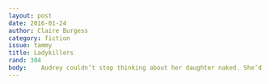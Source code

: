 ```yaml
---
layout: post 
date: 2016-01-24
author: Claire Burgess
category: fiction
issue: tammy
title: Ladykillers 
rand: 304
body: 	 Audrey couldn’t stop thinking about her daughter naked. She’d gone to the grocery store because she found it therapeutic&#58; the achievement in finding the perfect peach, the authoritative control of what goes into the cart, the simplicity of the grocery lists, the chemistry of cooking. She enjoyed pushing her cart slowly through the aisles, squeezing the fresh fruits, perusing the meat cuts, the daily specials, all that sustenance stacked neatly onto shelves. It was better than normal shopping, because this was shopping to keep yourself alive. But as she took an apple into her hand to search for flaws, pressing her fingers lightly into its flesh to find soft spots, there it was again, in her mind—her daughter’s breasts.    It was because of the phone call that morning from Kate, who she had roomed with in college so many years ago and who had been one of her bridesmaids and who she did a bad job of staying in touch with other than through Christmas cards, but who had called her anyway, seemingly out of the blue to tell her something Audrey would rather not have known and was trying very hard to not think about, which is why she had gone to the grocery store—but it hadn’t worked. She was still creating different bodies for her daughter in her mind, proportions based on her daughter’s body in clothes, but everything else imagined. There had been mention of a tattoo, and Audrey moved it around her daughter’s skin like a stamp in her mind—back, hip, shoulder—somewhere Audrey couldn’t have seen it at Christmas.    Kate had asked her if she was okay right off the bat, immediately after saying hello. Audrey was sick of being asked this, was sick of people reminding her that she was sick, or used to be, or might be again. As if she could forget. I’m doing horribly, she wanted to say. I’m lonely; I’m tired; I’m angry. My own body tried to kill me. And how are you? Instead, she said she was fine, getting better every day! And then Kate told her the thing about her daughter.    “Listen,” she said, “I hate to tell you this, but I think it’s something you would like to know.”    It wasn’t. She really would have liked never to know, to spend her whole life not knowing.    Something she’d like to know? What a stupid thing to say about bad news.    Kate had a 19-year-old son who was still living with her, and she had “walked in on him while he was on the internet.” And guess who was on the screen? Audrey really, really would have liked not to know.    Audrey found three good apples—Galas, her husband’s favorite—and turned to the grocery cart parked beside her. The large, grimy silver hull of it seemed to her at that moment like the dry cup of a womb, empty but for the narrow shapes of the cucumbers and ears of corn and bananas resting in their loose produce bags in the upper, fold-out part of the buggy, which is where she always puts her produce, and which is where she used to place her daughter, Maggie, when she was small. She would kick her pudgy legs out the leg-holes, occasionally making contact with Audrey’s stomach, and Audrey would play along and make an “oomph” sound and double over. Maggie would laugh and laugh, high and gleeful.    Suddenly, Audrey was incredibly conscious of the empty space on the left side of her chest. She could feel the subtle unbalance of weight, the slight tilt of her shoulders to compensate. She remembered her mother scolding her in high school for wearing her book bag slung over one shoulder. It’ll make your spine crooked! Audrey wondered if that would happen to her now, if her spine would curve away from that empty space as plants will grow away from bad soil. Except she was compensating for missing weight instead of added, and she was too old for her spine to grow crooked, anyway, except one day with the gradual stoop of old age. But still she forced her back straight, leveled her shoulders, and resisted the urge to look down. She knew what she would see, after all. The same thing she’d seen the last thousand times she’d checked&#58; the brown tips of her boots below the cuffs of her jeans, the surprisingly flat plane of her stomach, and above that, the pleasant, round, and full swell of her sweater where it pulled taut over her breasts. Breast. Breasts.    If one of them was a silicone insert in a special pocket of a tailor-made mastectomy bra, could she still use the plural? Audrey hadn’t yet gotten up the nerve to go to the website. Kate had given her the name and had assured her that it’s not as bad as it could be; it’s really just pictures, rather artful sometimes, actually. Porn’s such an ugly word, Kate had said. Porn. This wasn’t really porn. More like subversive art. Kate had said “subversive art” like she was reading it off a cue card, and Audrey got the feeling that she was probably repeating exactly what her son had told her in his defense. It was a nice gesture. Softening the blow.    Audrey moved on to the zucchinis. She never chose the ones in the front or on top of the pile, because that’s where the grocery people put the oldest produce to get it sold before it goes bad. The fresh stuff is always at the back or the bottom. As she dug through the pile, trying to focus only on zucchini, the cold air goosebumped her arms and she felt her nipples harden. Both of them. This happened sometimes. Like phantom limb syndrome, but with breasts. Phantom breast syndrome. What an appropriate name. Her breast was a phantom, a ghost, haunting the space just over her heart.    She went for a promising-looking zucchini from the bottom of the pile very carefully, like playing Jenga, and was pleased when the pile remained intact. She smirked at the zucchini pile as if she had won some victory, but as she turned to the vegetable cupped in her palm, still smirking, she was struck with an odd sense of recognition, a kind of tactile déjà vu, and reflexively looked over her shoulder to see if anyone was staring at her, if anyone had read her thoughts. Because Audrey was abruptly and horribly aware of the shape of that zucchini in her hand, the way her palm and fingers wrapped around it. A pang reverberated deep in her abdomen, like a shock wave after something large is dropped.    Audrey moved to put the zucchini back with the others, which now seemed to hold the arrangement and threat of stacked dynamite, and then realized how incredibly silly she was being. It’s just a zucchini, a type of squash with a funny name. Zucchini. Squash. Zucchini squash. If you say it enough time, it loses all meaning. And this is just happening because she has sex on the brain, because of Kate and her damn son. And Maggie.    Audrey shook her head at herself, pulled a plastic bag from the wheel with a snap, and slipped the zucchini into it, adding a second zucchini just to prove she wasn’t rattled by their shape, what that shape reminded her of, what one could do with that shape. She dropped the bag in the cart as nonchalantly as she could. When her daughter was small, small enough to fit in that cart, Audrey would hold things in front of her and say their names. Maggie liked the funny ones best. Zucchini squash, ha-ha.    Maggie was now 21 and attending a university 500 miles away. Audrey hadn’t seen her since the operation. She had missed a week of class to come visit and would have stayed longer, but Audrey had made her go back to school. It was her senior year, after all, but really Audrey wanted to be left alone. Like over Christmas, when she had found out two weeks before about the tumor in her left breast, a small, hard lump, almost too small to feel. When she kneaded it with her fingertips, it reminded her of gristle, something you’d spit into a napkin. All Christmas, she sneaked away to slide her hand under her shirt in bathrooms and bedrooms and closets, to caress her breast for that alien lump, convinced either that it was growing bigger or that she’d cup her hand around her breast and find the lump gone, disappeared, a Christmas miracle.    She needed to remind Maggie to do her monthly breast exams. She wondered what strangers were examining Maggie’s breasts on the internet. She pushed the cart resolutely forward, trying to ignore the misaligned wheel that pulled persistently to the right, toward the misting wall of vegetables, as if some unseen force was tugging her toward them.    She stopped and pulled the crumpled grocery list from her pocket. What did she have left? Cantaloupe. Hamburger meat. Milk. Pretzels. French bread. Spaghetti sauce. Cantaloupe, that’s another one. Cantaloupe, ha-ha. She lifted one, knocked on it like her mother taught her. A hollow sound meant they were ripe. Or was it unripe? Knock-knock.    The hollow space on her left side felt vast, the vast negative space of a black hole, pulling all the light and matter of Audrey into it with the gravity of its emptiness. She was imploding, gradually collapsing inward into that aching void, and it wouldn’t stop until she was swallowed completely, until she disappeared with a pop like opening the lid on a vacuum-sealed jar, which would be the sound of air rushing to fill the space where Audrey once was, where her breast once was, but isn’t anymore.    Once, Maggie was inside of her, but isn’t anymore.    Everyone always says Maggie looks just like her mother. She had Audrey’s unnaturally red lips, her static-y white-blond hair, her brown eyes so dark they were nearly black, her thin, thin skin that dried out too easily and through which you could see shallow veins on her wrists and face. Maggie had acquired nothing of her father’s that Audrey could tell, except his height, and this had always secretly pleased her, even though she loves her husband. Maggie was all hers, only hers. A cell had budded from her uterine wall and divided, divided, divided. Multiplied into an exact copy of Audrey through a miraculous case of asexual reproduction, an immaculate conception of her own will. Her husband had nothing to do with it.    Her husband’s name was Greg, and they hadn’t had sex since Audrey lost her breast.    Audrey hefted a hollow cantaloupe into her cart and pushed forward.    Audrey had just put the water on to boil when Greg came home. She could hear his car in the driveway and the slam of his car door, his keys jangle and slide into the lock, and then the turn of the knob and the clack of his shiny black office shoes as he walked into the hallway, paused to listen for her, and then made his way quickly through the front hall and past the kitchen to the master bedroom.    There was a time when he would call out her name the minute he was through the door, when he would greet her by sliding his arms around her waist and kissing her cheek, every day. But not anymore. She had not yet decided if she would tell Greg the thing about Maggie. She had not yet decided if she believed it.    Twenty-one and a half years ago, when the doctor had spread the cold jelly on Audrey’s distended stomach and rotated the ultrasound slowly, squinting at the grainy black-and-white picture on the screen which Audrey thought looked more like TV static than a sonar image of the life growing inside her, and had offered to tell them the sex of their child, Audrey had declined.    There was a time in her life when she liked surprises.    She had the mastectomy three months ago. One fourth of a year, one trimester of pregnancy. If her lack of breast was a fetus, it would have fingernails now. Soon, she would be able to tell if it was a boy or a girl, with a small margin of error. This time, she would say yes.    Tell me. Yes. Audrey no longer enjoyed surprises.    Audrey listened to Greg’s footsteps clack past the kitchen door and knew exactly how her evening would play out. Greg would go straight to his closet in the bedroom, where he would carefully take off his shiny black shoes, slide their cedar-scented shoehorns into place, and set them in the line of other shoehorned pairs. He would hang up his tailored suit and starched shirt and replace them with an old pair of jeans and one of a collection of ancient frat T-shirts from college.    Then he would pad down the hall in his sock feet and stick his head in the kitchen door to ask what’s for dinner before disappearing into his basement TV room to watch re-runs of courtroom or medical dramas, which you can find on some channel or another at virtually any time of day. When dinner was ready, Audrey would call, “Dinner’s ready,” down the stairs, but not actually walk down the stairs, and Greg would emerge the next commercial break. Once, before the shoehorns and the suits and the reruns, Greg had been an artist.    “What’s for dinner?” Greg asked.    “Spaghetti,” Audrey said without turning around. She hadn’t had the nerve to cook the vegetables.    They were shut into the crisper as soon as Audrey got home, where she hoped she would forget about them. No luck yet.    “Garlic bread?” Greg asked.    Audrey’s shoulders tensed. She had forgotten the bread.    “Uh, no,” she said. “They were out of bread! Isn’t that the strangest?” Audrey grabbed a wooden spoon and started stirring the pot of water with nothing in it so she wouldn’t have to turn around and look Greg in the face. “But, you know, I think I have some of those frozen rolls and I could—”    “They were out of bread?”    “Yes! Well, no. Out of the bread I use for garlic bread, I mean. You don’t want garlic bread with honey oat or three seed or, or, cinnamon raisin, do you? Ha!”    Audrey stirred faster and watched the bubbles bead on the bottom of the pot. Miniscule grains of air, waiting to rise.    “Well, darn,” said Greg.    Darn. Darn. Audrey wished he would just cuss, say damn. They had gotten used to not cursing over the years, setting a good example for Maggie. But now Maggie was gone, grown, posing naked on the internet. Just say it—damn!    “I do love your garlic bread,” Greg continued. “It really makes the spaghetti.” He said this in a tone that feigned compliment but underneath suggested that Audrey could have changed the store’s inventory if she’d just tried.    “I’m sorry, honey! If you want to run to the store—”    “But they’re out.”    “The other store.”    The bubbles broke free and rose to the surface. Greg was silent on the other side of the room. Audrey hoped he couldn’t see inside the pot, see there’s nothing in it but water. She stirred.    “No, that’s okay. The rolls are fine. Let me know when it’s ready,” Greg said, and turned for the basement.    Audrey listened to his footsteps recede down the stairs and watched the bubbles rise faster, and larger, and faster, until the surface of the water was roiling, and still she watched until a drop leaped over the rim to land, burning, on her left wrist. She flinched and dropped the spoon to wipe it away, but there was already a welt there, red and slightly raised. She lifted her wrist to her mouth and sucked on it gently, running her tongue over it until the burning eased to an itch.    Then she turned down the heat, grabbed a handful of spaghetti, held it over the now simmering water, and cracked it in her fist before letting it drop.    Audrey didn’t tell Greg the thing about Maggie. They had dinner, watched some TV, and went to bed. How could she broach the subject of their daughter’s incredibly public sexuality when she couldn’t even talk to him about their own sex life—or lack thereof? And anyway, she didn’t even know if it was true. Secretly, she had decided it wasn’t. Secretly, she knew it was.    She wanted to cry, to go to the website, to call Maggie and scream at her like she had when she first discovered that Maggie was having sex—in their backyard pool, to be exact. Maggie had left her wet pool towel on the hardwood floor of her bedroom, so Audrey had, of course, picked it up, as any mother would, always cleaning up after everybody. The condom had tumbled out and onto the floor with a wet slap. Audrey could still smell it, the sting of chlorine mixed with the sweetish odor of ejaculate.    But Audrey was no prude. In fact, she had previously thought of herself as sexually enlightened. She was a teenager in the ‘70s, for Christ’s sake! She had her first boyfriend at 16 and had sex for the first time at 17, just a year older than Maggie had (but which she realized as an adult was far too young). Seven men had come before Greg, who made eight, and she and Greg had lived in sin for a year before marriage, to her mother’s horror. Audrey had been skinny dipping with boys, had sex outdoors and in cars, had gone to a Grateful Dead concert and done ‘shrooms, even had two one-night stands with virtual strangers.    Audrey hadn’t given it too much thought, but she (formerly) held the loose conviction that if people liked to look at porn, then they had every right to look at porn. She had actually gone to a strip club once with a bachelorette party and had felt alternately thrilled, embarrassed, and anatomically curious when one of the strippers spread her legs a foot from her face.    And once upon a time, Audrey had been Greg’s muse. She would take off her clothes and pose for him while he was in art school so he could study the human form. He did sketches of her full-length and close up, capturing the curve of her back, the line of her leg, the angles of her jaw and neck and clavicle. The shadowed V where her thighs met. The hang of her breasts.    And now, at age 48, where was that person? Might she be there still, buried under the hardened ash of decades? Could Audrey chip away at herself and find her, a gleaming fossil of bones, perfectly preserved? No, no. More likely that girl was lost, gradually sloughed away with so many years of dead skin and hair funneled down so many different shower drains. Now she was a wife, a mother. It seemed her life could be quantified, added up to a sum—she used to be even, but now she was odd. One husband plus one daughter plus one breast equals three.    The next day, since the grocery store hadn’t worked, Audrey went to the mall to avoid thoughts of her daughter. She was supposed to be picking out new drapes to match the new couch she and Greg had ordered for the living room, but she couldn’t concentrate on the fabric swatches, couldn’t picture the exact color of the rug, the exact color of the couch on order. She should have taken pictures. So instead, she looked at clothes that she would not try on for fear of seeing herself in the unforgiving dressing room mirrors, had two egg rolls from the Chinese place in the food court, and then perused the bookstore for a couple of hours, not buying anything. And the whole time, in the back of her mind, her daughter was taking off her clothes.    Audrey lasted till almost 4&#58;00, and then she drove home and turned on the computer. She had at least an hour, maybe two, before Greg got home. She’d be late putting on dinner, but then again, she didn’t feel like cooking anyway. The computer was in the basement, Greg’s basement, so she didn’t use it very often. She always felt as if she was trespassing when she entered his domain. After Maggie moved to college, Greg had taken it over and started jokingly referring to it as his “man cave,” which Audrey had always thought sounded Freudian, like a euphemism for a male uterus.    As the computer booted up, Audrey felt her heart beating faster than normal, pounding on the inside of her ribs beneath her missing breast. Audrey dashed upstairs to check the driveway for Greg’s car, which wasn’t there, and then poured herself a very large glass of red wine and took the bottle with her to the man cave. By the time she gathered the nerve to actually type in the site’s address, she was on her second glass.    The site was done in pink, black, and white, with “Lady Killers” scrawled across the top in the kind of font used in I Heart Mother tattoos. To the left was a photo of a pale girl with long, fire-engine-red hair and a nasal ring like a bull’s. She was cupping her breasts in her hands and letting the pink of one nipple show coyly through her fingers. Her name was apparently Poppy from Milwaukee, Wisconsin, and she was today’s featured Killer. To the right of Poppy was a sort of mission statement, along with quotes from the LA Times, Rolling Stone, and Wired Magazine.    “Lady Killers is a community that celebrates alternative beauty and culture from across the globe. We’re here to celebrate ourselves, our individuality, our lifestyles, and our bodies, and we’re redefining beauty, every day,” said the mission statement.    “Alternative pin-ups for the modern age . . . Fierce, in-your-face, and f*cking sexy,” said Rolling Stone.    “Girls just like the one you always wanted to talk to in college but were too scared—because she was so hot, and because of that skull-and-crossbones tattoo on her neck,” said Wired.    “Today’s real girls next door,” said the LA Times.    Oh great, it’s getting press coverage, Audrey thought.    Audrey clicked on the tab that said “Meet the Killers,” and was brought to a page saying it was members-only and asking for Audrey’s full name, age, email address, zip code, and 30 dollars for a six-month membership, none of which she was prepared to give.    There was, however, a free 200-photo preview.    Once, when Audrey was in junior high, a man had flashed her in the public library. The surprise and fear of it had hit her like a wave a nausea, the suddenness of that worm of flesh unexpectedly exposed. That’s how she felt when she clicked on the preview button and was assaulted with a black-haired, blue-eyed girl crawling towards her on a floor with her bare breasts hanging downwards like drops of water from a ceiling just before they detach. And the same again at the next picture of a girl peering flirtatiously over her shoulder with no pants on, her bare bottom seeming even more naked between her white tank top and cowboy boots.    Maybe a boy forced her to do it, Audrey was thinking as she made herself click onwards. Yes, she was suckered into it by a boy who told her it would be sexy. Or maybe she did it for money, but Audrey and Greg give her all the money she needs. Maybe she’s on drugs! Oh my lord, some boy got her hooked on drugs and now she’s doing this to support her habit, trading her body for chemicals to put in her body. She wanted to drive to Maggie’s university and burst into her dorm room and take her in her arms and tell her everything will be okay, she will take care of her, she doesn’t need to do these things, they’ll get her better.    Instead, Audrey kept clicking.    Girl with safety pins through her nipples, girl with a tattoo of an anatomically correct heart on her breastbone, girl lounging in a window seat quietly reading a book, naked.    This isn’t art, Audrey was thinking. This isn’t a celebration of the body. Or maybe it is, but it’s also porn. Audrey knows what Kate’s son was doing with these pictures of Maggie, though Kate skirted around it. Men all over the country—maybe the world!—are doing the same thing in their computer chairs, tugging at themselves while they stare at Audrey’s daughter.    When Greg was still hanging on to the idea of being an artist, he had taken her to a friend’s exhibition. The friend had done an “installation” of furniture arranged into domestic scenes for every room in a house. Audrey had said the person should be called an interior designer, not an artist. Greg had said that first of all, many people would say interior design is a type of art, like architecture, and second, art is anything that evokes a feeling in the viewer. Audrey thought that was bullshit. “Bad seafood can evoke a feeling,” she said. “You know what I mean,” Greg replied.    Could aroused count as a feeling? Because that’s the only way this was art.    Audrey kept clicking.    Forty-five minutes later, Audrey heard the groan of the garage door opening. She jumped as if she had been caught, well, looking at porn, frantically closed the browser, and dashed upstairs. Greg’s key jangled in the lock, and then Audrey was in the hall bathroom, locking the door behind her and leaning her back against it with the light off, panting. Greg’s shoes clacked down the hall towards her, echoing unbearably loud in the small room. Audrey held her breath as he passed, afraid of making the smallest noise, but that only made her lungs spasm for air, made her throat clench, made her choke.    When Greg’s footsteps disappeared onto the carpet in their bedroom, Audrey leaned with both hands on the cool porcelain sink and let herself gasp for air. She could hear the blood rushing in her ears, feel her heart pounding beneath her un-breast. Her skin was clammy with sweat, and there was a familiar but nearly forgotten feeling between her thighs, wet with more than sweat.    There were no windows in the dark bathroom, and for a long moment Audrey couldn’t tell if her eyes were open or closed. She could feel the mirror over the sink, watching her like a huge glassy eye, and she was convinced that if she turned on the light she would see someone else there where she was supposed to be reflected, a stranger standing in her skin. The hair stood up on her arms, her scalp shrunk around her skull, her ghost breast prickled. It was a feeling like doom and also like anticipation.    At Maggie’s sleepover party for her seventh birthday, she and her friends had locked themselves in this very bathroom one at a time and played Bloody Mary, the game where you shut yourself in a bathroom, turn of the lights, and spin around three times saying “Bloody Mary, Bloody Mary, Bloody Mary.” When you open your eyes you’re supposed to see her, Bloody Mary, staring back at you in the mirror, all horrifying and dripping and glorious with gore. Maggie had scared herself so bad that she came out crying and ran to Audrey, who was making them popcorn in the kitchen. Audrey had held her and stroked her hair, telling her it wasn’t real, she only saw herself, just herself. It only took Maggie sixty seconds to pull it together, and then she asked when the popcorn would be done and walked back into the den with her chin up and shoulders thrown back.    Audrey reached one hand toward the light switch, stared into the dark where her face should be, and flipped it on.    The face in the mirror was awash with blood under the skin, blazing her cheeks a gruesome red. Her eyes were wide and dark and glittering, her lips purple and parted. For a long moment, Audrey stared at the woman in the mirror, and then she slipped her hand beneath her shirt, touched the cold and nerveless ridge of her scar, watched the woman in the mirror do the same.    No, it was somehow still Audrey. Still Audrey. Still her.    After Audrey slowed her breath and cooled her face and scrubbed the wine stain from her lips with a wet hand towel, she emerged to face Greg’s questions about the conspicuous absence of dinner. She had been shopping all day for new curtains to go with the new couch in the living room, she said, and she had just arrived right before him. She was so exhausted, she said, could they go out for dinner? Audrey surprised herself by walking up to her husband and running her hand behind his neck as she said this, and he surprised her by consenting. Audrey changed into a white wrap dress with a blue floral pattern and a pair of matching high-heeled peep-toe shoes that made her feel like a sexy ’50s housewife. She even took off her reasonable nude-colored mastectomy bra and replaced it with one made of white lace. It was sexy and gave her right breast just the right amount of lift, and if you weren’t standing too close, you couldn’t even tell the flesh-color peeking through the lace on the left side was synthetic.    Before she put on the dress, Audrey stood for a moment in her underwear and looked at herself in the mirror, and then slipped on the heels to complete the picture. She looked at her pale legs and flat stomach that had been slimmed by the nausea and vomiting of chemo, the soft shadows cast by her hip bones and clavicle and bottom few ribs. “Just look how thin you are!” Maggie had said in the hospital. “And you didn’t even lose your hair! I wonder if Hollywood has discovered this yet.” Maggie had brought a tape measure and they had ordered Audrey new clothes out of catalogs to make her feel better. Sure, Audrey was thinner now, she could even wear the old pair of Levi’s she had saved from college with some room to spare, but it wasn’t the same. Instead of regaining her college figure, she had lost something, something other than her breast. There was a looseness to her skin now, a wan look like something vital had vacated her flesh, like there was no longer enough of her left to fill her skin.    She thought of the girls on the website, the firm skin of their bodies unblemished but for their tattoos, which somehow served to highlight the perfection of the rest of it. She thought of their breasts, some so small as to be androgynous, some so full she wanted to heft one in her hand to feel the weight of it. She thought of the flare of their hips, the fragile caps of their shoulders, the pinks and browns of their nipples, the graceful arches of their backs. She thought of their thighs and the place between their thighs, which they never fully showed, the site was classier than that. She thought of their faces, so brazen and fierce and luminous like saints on fire.    Greg let Audrey choose the restaurant, so they went to the little French hole-in-the-wall near their first apartment where they used to eat almost once a week in their twenties. Outside on the sidewalk there were white-clothed tables under an awning hung with multi-colored lanterns and Christmas lights. Inside it was dark and close, with irregular chairs and tables chosen from junkyards and garage sales and the sides of roads. There were tasseled pillows and curtains of dusty green velvet, cracking oil portraits of bleary-eyed strangers in heavy frames, knick-knacks like paste jewelry boxes and porcelain animals and faded silk flowers in wine bottles, lamps of red and green glass that hung from the ceiling and illuminated fallen moth bodies in silhouette. Audrey and Greg had come here often when they first started dating, when Audrey wore thin Bohemian dresses with no bra and Greg’s fingers were always tipped with crescents of paint under the nails. Greg had said it reminded him of a Van Gogh fever dream, and Audrey said he should paint it, and he said, “Yes, I should,” but never did.    Now, as they sat across from each other on the sidewalk, their bodies occupying the same space they had so many times before in so many years before, it seemed to Audrey that their lives were all about places, coming to places and leaving them, and coming to them again as different people, changed. The colored lanterns cast their faces in reds and oranges, washed their cheeks with color, color almost like the blush of youth. They shared an eggplant pizza, eating it with their hands and licking their fingers. As they walked back to the car, Audrey tripped on her flirty heels and Greg caught her arm. In the car, they kissed, and he tasted like spicy marinara sauce and merlot.    At home, Audrey led her husband to the bedroom by one hand while he unbuttoned his shirt with the other. She sat him on the bed, untied her dress, and let it slide down her body to the floor, still in her heels. He ran a finger lightly down the hollow by her hip bone and then pulled her toward him with both hands so he could repeat the action with his tongue. Then she was on her back, then they were kissing, their tongues thick with wine, then Greg was kicking off his pants awkwardly and they were laughing, then Greg’s mouth was on hers again and neither of them was laughing anymore. Audrey felt her skin fill, blood rushing to plump out the deepening wrinkles, flood the gaps where things were lost, where Audrey had receded and her skin remained the same. Greg kissed her neck, skimmed her shoulder with his teeth.    Lights bloomed on the backs of Audrey’s closed eyelids like the lanterns in the restaurant bursting into flame, and she felt as if her whole body was pulsing with those lights, her very bones bright and burning like tubes of neon. It had been so long, so long, and every touch was like a sleeping limb waking, pins and needles, all of her buzzing with the ecstatic pain of feeling. Greg’s hands were on her breasts, pulling away the white lace so his mouth could get to her nipples. Audrey gasped, arched her back in anticipation, and then he stopped.    Her skin was suddenly cold where his hands and mouth had been. The lights died on her eyelids, and when she opened them, Greg was sitting up beside her with his head in his hands. He had momentarily forgotten about her breast, Audrey knew, cause so had she. He had pulled down her bra expecting it to be there and it wasn’t. Instead, he was face-to-face with the scar, pinkish and puckered like a gnarled kiss. Her skin felt loose and empty on her bones.    “I’m sorry,” Greg said, turning his body back to hers. “It caught me of -guard.”    He placed one hand deliberately over her remaining breast and left it there, heavy, unmoving, and it felt like a hand on her throat.    Audrey pulled away and turned out the light.    In the morning, Audrey faked sleep while Greg showered and got ready for work. The steam brought the scent of him, of his wet skin and soap, to Audrey in the bed, and it was all she could do to not get up and slip off her nightgown and step into the heat of the shower with him. But there would be her scar, lobster-red and glistening under the hot water. She rolled over and closed her eyes and willed herself to sleep and failed.    As soon as she heard the garage door close, Audrey rose and walked into the bathroom, the Greg-smelling steam curling the baby hairs on her neck. She brushed her teeth and splashed cold water on her cheeks and then stared at herself in the mirror. The fabric on her cotton nightgown hung deflated over her left breast, as limp as it would on the hanger.    Audrey walked straight down to the computer, not even pausing to pour herself a cup of the coffee that Greg made for her in a passive attempt at apology. Yesterday, she had been on photo 133, a platinum blonde named Diesel wearing only work boots and a neon orange construction vest, when she had heard the garage door and panicked. There were still 67 to go, and she hadn’t seen Maggie yet.    This time, she didn’t hesitate. She typed in the address without pause and clicked rapidly through the first 133 photos, her face inches from the screen. Girls flashed in front of her in mad, quick, vibrant succession, like film loose on a projector, too close to the light, catching aflame. There were girls with tattoos covering their whole arms and girls with none at all, girls with eyebrow rings and lip rings and tongue rings, girls with mohawks and girls with pin curls. There was a Japanese girl with pink hair, a lollypop, and a Hello Kitty tattoo; an albino girl with no tattoos at all, just her pink-rimmed eyes and pale hair and translucent skin whiter than paper; a chubby girl with bedroom eyes and heavy breasts and nipples the size of saucers; a waif-thin girl in combat boots and men’s boxer-briefs with ink sparrows perching on her hipbones. Two girls in black latex sprayed each other with hoses in a warehouse. A barefoot girl in a sundress hung upside-down from a jungle gym, the skirt falling above her panty-less waist. A bronzed girl in blue jean cut-offs and a white tank top you could see her nipples through ate watermelon on a picnic blanket, the juice dripping down her chin. Breasts, hips, hands, thighs, breasts. Flesh eyes tongues teeth flesh flesh flesh. And then there she was, so suddenly Audrey almost clicked past her, number 187&#58;    Maggie.    There were no props, no gimmicks, just Maggie in a bare white room, pale shoulders straight to camera, the bottom of the frame ending right beneath her breasts. Audrey noticed things in pieces, the whole of it too much to take in at once. The brilliant red of her lips, the blush-pink of her nipples, the blue edge of a tattoo peeking from beneath one arm, the black of her pupils like holes straight into her head, holes straight through the photo and into Audrey. Her face was defiant, exultant, fearless. But what struck Audrey most was not the tattoo, not her daughter’s face, not the bare and whole pair of breasts. It was the way the large, arched window behind her let the bright flare of daylight into the room, burning her away at the edges, blazing her pale hair in a nimbus of white fire. Audrey thought of spontaneous combustion, of blinding angels, of staring into the sun.    Audrey remembered her daughter, newborn and pink like a soft dollop of flesh barely formed, remembered her adolescent with swinging arms and legs like awkward strangers. She remembered her own body in the mirrors of her youth, its firm tight flesh, both breasts still full and healthy, and how she would always find things to hate about it, how all women did, not knowing how wonderful, how perfect their bodies were, and how easily that would be gone. Her eyes touched every inch of her daughter’s bare skin, so much like her own once was, and she felt every emotion in her sharpen and purify, separate like light through the prism of her daughter, the colors fractured and thrown on a wall&#58; fear, awe, loss, hope. She stared into the flare of her daughter’s white body until it seemed no longer flesh, until it was a bright daughter-shaped burn on her retinas that she knew would remain even when she closed her eyes. Seething, glowing. Painful and beautiful.    That afternoon, Audrey went to the grocery store to purchase the things she forgot two days before. She took the zucchini squash (ha-ha) from the fridge and washed it, chopped it, and sautéed it with some portabellas in marsala wine sauce. She thought about calling Maggie, but she didn’t know what she would say. Part of her wanted to ask Maggie about the website, to scold her, to remind her of the professional career and family she will eventually have and how this would ruin it all, and part of her didn’t. If she mentioned it, Maggie would get defensive. The distance between them would grow, and Maggie wouldn’t stop, she knew, just because her mother told her to. In fact, usually when Audrey told her not to do something, she was even more likely to do it.    Audrey thought about her daughter, this person made of the materials of her own body, thought about how amazing and terrifying it was that she had begun as a nauseated flutter in Audrey’s stomach and now she was walking around on legs separate from Audrey’s, a completely separate person, a person Audrey had never expected. She would not call her, at least not today, and she would not tell Greg. She would keep Maggie’s secret inside of her, make it her own.    When Greg came home and asked what was for dinner, Audrey had an answer&#58; “Chicken marsala and garlic bread.”    “That’s my favorite,” said Greg.    “I know,” said Audrey.    Later, they walked down the hallway lined with Greg’s paintings like windows to the past, not looking at them, not seeing them. In the bedroom, they grabbed at each other like things they had lost and not quite found. Their bodies pressed like they were trying to rub away skin. But this time neither one forgot the absence of Audrey’s breast. When they removed each other’s clothes, Greg didn’t touch her bra, barely touched her breast at all. The scar stayed under the silicone pouch, hidden, untouched, aching, and when Greg removed her panties, he turned her over and entered her from behind. But Audrey allowed him this, because she could feel something stirring deep in the cup of her hips, a place she thought long empty, waking and stretching slowly like something long asleep, and when he thrust into her she felt it burst awake and lurch through her whole body and then away before coming back to her, a feeling like falling, falling, falling, and surviving.  
---
```

